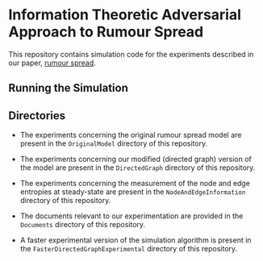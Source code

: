# Information Theoretic Adversarial Approach to Rumour Spread

This repository contains simulation code for the experiments
described in our paper, [rumour spread](rumour_spread.pdf).

## Running the Simulation

## Directories

-   The experiments concerning the original rumour spread model are
    present in the `OriginalModel` directory of this repository.

-   The experiments concerning our modified (directed graph) version 
    of the model are present in the `DirectedGraph` directory of
    this repository.

-   The experiments concerning the measurement of the node and edge
    entropies at steady-state are present in the `NodeAndEdgeInformation`
    directory of this repository.

-   The documents relevant to our experimentation are provided in
    the `Documents` directory of this repository.

-   A faster experimental version of the simulation algorithm is
    present in the `FasterDirectedGraphExperimental` directory
    of this repository.
